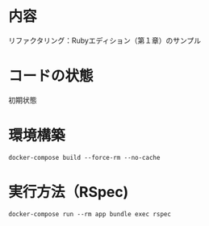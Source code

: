 # 内容
リファクタリング：Rubyエディション（第１章）のサンプル

# コードの状態
初期状態

# 環境構築
`docker-compose build --force-rm --no-cache`

# 実行方法（RSpec)
`docker-compose run --rm app bundle exec rspec`
